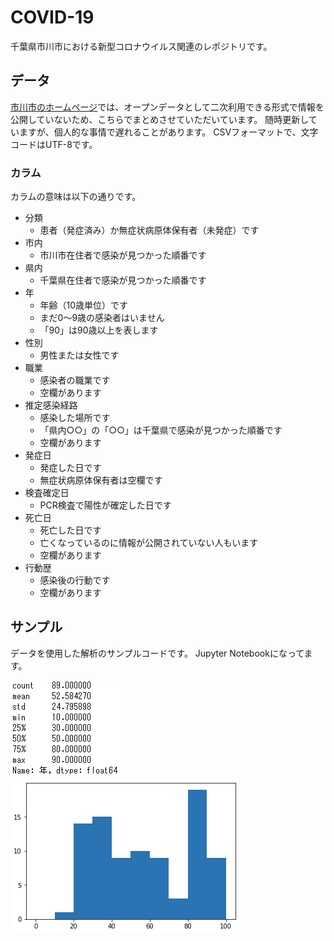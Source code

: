 # COVID-19
千葉県市川市における新型コロナウイルス関連のレポジトリです。

## データ
[市川市のホームページ](https://www.city.ichikawa.lg.jp/pub01/hasseijokyo.html)では、オープンデータとして二次利用できる形式で情報を公開していないため、こちらでまとめさせていただいています。
随時更新していますが、個人的な事情で遅れることがあります。
CSVフォーマットで、文字コードはUTF-8です。

### カラム
カラムの意味は以下の通りです。

- 分類
  - 患者（発症済み）か無症状病原体保有者（未発症）です
- 市内
  - 市川市在住者で感染が見つかった順番です
- 県内
  - 千葉県在住者で感染が見つかった順番です
- 年
  - 年齢（10歳単位）です
  - まだ0～9歳の感染者はいません
  - 「90」は90歳以上を表します
- 性別
  - 男性または女性です
- 職業
  - 感染者の職業です
  - 空欄があります
- 推定感染経路
  - 感染した場所です
  - 「県内○○」の「○○」は千葉県で感染が見つかった順番です
  - 空欄があります
- 発症日
  - 発症した日です
  - 無症状病原体保有者は空欄です
- 検査確定日
  - PCR検査で陽性が確定した日です
- 死亡日
  - 死亡した日です
  - 亡くなっているのに情報が公開されていない人もいます
  - 空欄があります
- 行動歴
  - 感染後の行動です
  - 空欄があります

## サンプル
データを使用した解析のサンプルコードです。
Jupyter Notebookになってます。

![要約統計量](images/image1.png)
![ヒストグラム（年齢）](images/image2.png)
